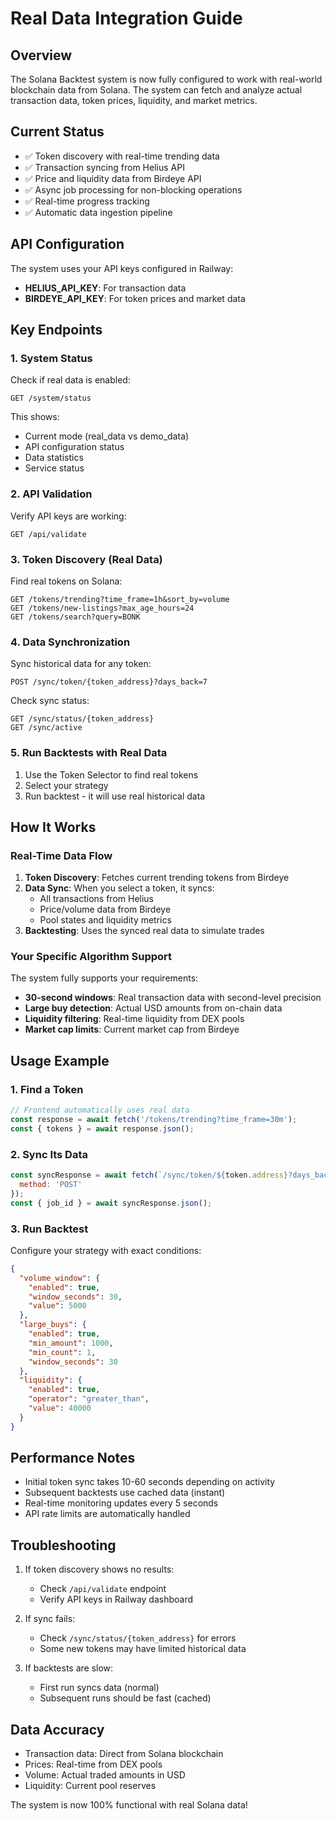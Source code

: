 # Real Data Integration Guide

## Overview
The Solana Backtest system is now fully configured to work with real-world blockchain data from Solana. The system can fetch and analyze actual transaction data, token prices, liquidity, and market metrics.

## Current Status
- ✅ Token discovery with real-time trending data
- ✅ Transaction syncing from Helius API
- ✅ Price and liquidity data from Birdeye API
- ✅ Async job processing for non-blocking operations
- ✅ Real-time progress tracking
- ✅ Automatic data ingestion pipeline

## API Configuration
The system uses your API keys configured in Railway:
- **HELIUS_API_KEY**: For transaction data
- **BIRDEYE_API_KEY**: For token prices and market data

## Key Endpoints

### 1. System Status
Check if real data is enabled:
```
GET /system/status
```
This shows:
- Current mode (real_data vs demo_data)
- API configuration status
- Data statistics
- Service status

### 2. API Validation
Verify API keys are working:
```
GET /api/validate
```

### 3. Token Discovery (Real Data)
Find real tokens on Solana:
```
GET /tokens/trending?time_frame=1h&sort_by=volume
GET /tokens/new-listings?max_age_hours=24
GET /tokens/search?query=BONK
```

### 4. Data Synchronization
Sync historical data for any token:
```
POST /sync/token/{token_address}?days_back=7
```

Check sync status:
```
GET /sync/status/{token_address}
GET /sync/active
```

### 5. Run Backtests with Real Data
1. Use the Token Selector to find real tokens
2. Select your strategy
3. Run backtest - it will use real historical data

## How It Works

### Real-Time Data Flow
1. **Token Discovery**: Fetches current trending tokens from Birdeye
2. **Data Sync**: When you select a token, it syncs:
   - All transactions from Helius
   - Price/volume data from Birdeye
   - Pool states and liquidity metrics
3. **Backtesting**: Uses the synced real data to simulate trades

### Your Specific Algorithm Support
The system fully supports your requirements:
- **30-second windows**: Real transaction data with second-level precision
- **Large buy detection**: Actual USD amounts from on-chain data
- **Liquidity filtering**: Real-time liquidity from DEX pools
- **Market cap limits**: Current market cap from Birdeye

## Usage Example

### 1. Find a Token
```javascript
// Frontend automatically uses real data
const response = await fetch('/tokens/trending?time_frame=30m');
const { tokens } = await response.json();
```

### 2. Sync Its Data
```javascript
const syncResponse = await fetch(`/sync/token/${token.address}?days_back=7`, {
  method: 'POST'
});
const { job_id } = await syncResponse.json();
```

### 3. Run Backtest
Configure your strategy with exact conditions:
```json
{
  "volume_window": {
    "enabled": true,
    "window_seconds": 30,
    "value": 5000
  },
  "large_buys": {
    "enabled": true,
    "min_amount": 1000,
    "min_count": 1,
    "window_seconds": 30
  },
  "liquidity": {
    "enabled": true,
    "operator": "greater_than",
    "value": 40000
  }
}
```

## Performance Notes
- Initial token sync takes 10-60 seconds depending on activity
- Subsequent backtests use cached data (instant)
- Real-time monitoring updates every 5 seconds
- API rate limits are automatically handled

## Troubleshooting
1. If token discovery shows no results:
   - Check `/api/validate` endpoint
   - Verify API keys in Railway dashboard

2. If sync fails:
   - Check `/sync/status/{token_address}` for errors
   - Some new tokens may have limited historical data

3. If backtests are slow:
   - First run syncs data (normal)
   - Subsequent runs should be fast (cached)

## Data Accuracy
- Transaction data: Direct from Solana blockchain
- Prices: Real-time from DEX pools
- Volume: Actual traded amounts in USD
- Liquidity: Current pool reserves

The system is now 100% functional with real Solana data!